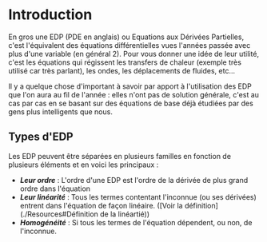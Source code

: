 # Introduction

En gros une EDP (PDE en anglais) ou Equations aux Dérivées Partielles, c'est l'équivalent des équations différentielles vues l'années passée avec plus d'une variable (en général 2).
Pour vous donner une idée de leur utilité, c'est les équations qui régissent les transfers de chaleur (exemple très utilisé car très parlant), les ondes, les déplacements de fluides, etc...

Il y a quelque chose d'important à savoir par apport à l'utilisation des EDP que l'on aura au fil de l'année : elles n'ont pas de solution générale, c'est au cas par cas en se basant sur des équations de base déjà étudiées par des gens plus intelligents que nous.

## Types d'EDP

Les EDP peuvent être séparées en plusieurs familles en fonction de plusieurs éléments et en voici les principaux :

- ***Leur ordre*** : L'ordre d'une EDP est l'ordre de la dérivée de plus grand ordre dans l'équation
- ***Leur linéarité*** : Tous les termes contentant l'inconnue (ou ses dérivées) entrent dans l'équation de façon linéaire. ([Voir la définition](./Resources#Définition de la linéartié))
- ***Homogénéité*** : Si tous les termes de l'équation dépendent, ou non, de l'inconnue.
